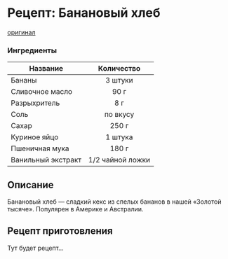 # Рецепт: Банановый хлеб
[оригинал](https://eda.ru/recepty/vypechka-deserty/bananovyy-hleb-104302)

### Ингредиенты
| Название        	| Количество  |
| -------------   	            |:-----------------:|
| Бананы  	| 3 штуки 		|
| Сливочное масло 	| 90 г      	|
| Разрыхритель	| 8 г     	|
|Соль   | по вкусу   |
|Сахар  | 250 г   |
| Куриное яйцо	| 1 штука    	|
| Пшеничная мука	| 180 г      	|
| Ванильный экстракт	| 1/2 чайной ложки    	|

## Описание
Банановый хлеб — сладкий кекс из спелых бананов в нашей «Золотой тысяче». Популярен в Америке и Австралии.

## Рецепт приготовления
Тут будет рецепт...